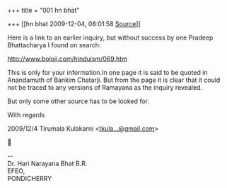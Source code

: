 +++
title = "001 hn bhat"

+++
[[hn bhat	2009-12-04, 08:01:58 [Source](https://groups.google.com/g/bvparishat/c/T13gPWzznt4)]]



Here is a link to an earlier inquiry, but without success by one Pradeep Bhattacharya I found on search:

  

<http://www.boloji.com/hinduism/069.htm>

  

[](http://www.boloji.com/hinduism/069.htm)This is only for your information.In one page it is said to be quoted in Anandamuth of Bankim Chatarji. But from the page it is clear that it could not be traced to any versions of Ramayana as the inquiry revealed.

  

But only some other source has to be looked for.

  

With regards  
  

2009/12/4 Tirumala Kulakarni \<[tkula...@gmail.com]()\>



  
  
  
--  
Dr. Hari Narayana Bhat B.R.  
EFEO,  
PONDICHERRY  

